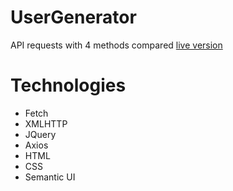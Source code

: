 # UserGenerator
API requests with 4 methods compared
[live version](https://federicocarrara.github.io/usersGenerator/.)
# Technologies
  - Fetch
  - XMLHTTP
  - JQuery
  - Axios
  - HTML
  - CSS
  - Semantic UI
